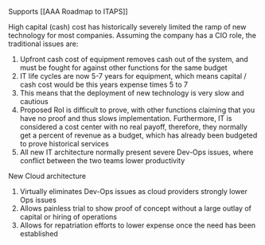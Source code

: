 Supports [[AAA Roadmap to ITAPS]]

High capital (cash) cost has historically severely limited the ramp of new technology for most companies.  Assuming the company has a CIO role, the traditional issues are:

1. Upfront cash cost of equipment removes cash out of the system, and must be fought for against other functions for the same budget
2. IT life cycles are now 5-7 years for equipment, which means capital / cash cost would be this years expense times 5 to 7
3. This means that the deployment of new technology is very slow and cautious
4. Proposed RoI is difficult to prove, with other functions claiming that you have no proof and thus slows implementation.  Furthermore, IT is considered a cost center with no real payoff, therefore, they normally get a percent of revenue as a budget, which has already been budgeted to prove historical services
5. All new IT architecture normally present severe Dev-Ops issues, where conflict between the two teams lower productivity

New Cloud architecture

1. Virtually eliminates Dev-Ops issues as cloud providers strongly lower Ops issues
2. Allows painless trial to show proof of concept without a large outlay of capital or hiring of operations
3. Allows for repatriation efforts to lower expense once the need has been established



